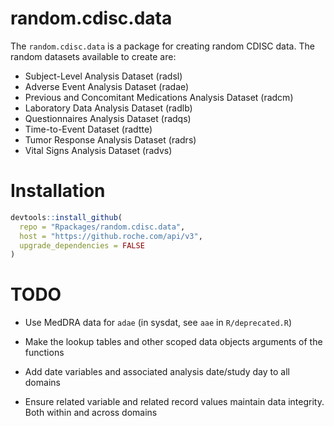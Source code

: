 # random.cdisc.data 

The `random.cdisc.data` is a package for creating random CDISC data. 
The random datasets available to create are:

 - Subject-Level Analysis Dataset (radsl)
 - Adverse Event Analysis Dataset (radae)
 - Previous and Concomitant Medications Analysis Dataset (radcm)
 - Laboratory Data Analysis Dataset (radlb)
 - Questionnaires Analysis Dataset (radqs)
 - Time-to-Event Dataset (radtte)
 - Tumor Response Analysis Dataset (radrs)
 - Vital Signs Analysis Dataset (radvs)

# Installation

```r
devtools::install_github(
  repo = "Rpackages/random.cdisc.data",
  host = "https://github.roche.com/api/v3",
  upgrade_dependencies = FALSE
)
```


# TODO

* Use MedDRA data for `adae` (in sysdat, see `aae` in `R/deprecated.R`)

* Make the lookup tables and other scoped data objects arguments of the functions

* Add date variables and associated analysis date/study day to all domains

* Ensure related variable and related record values maintain data integrity. Both within and across domains


